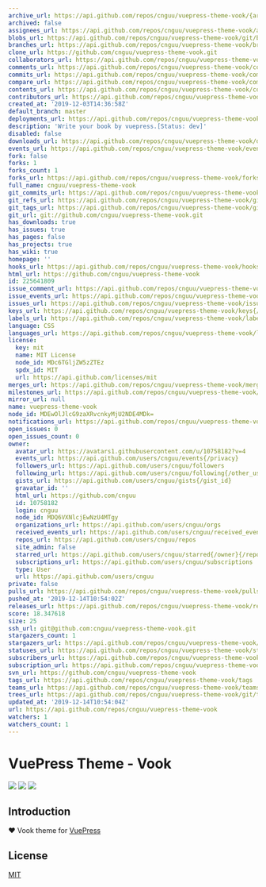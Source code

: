 ```yaml
---
archive_url: https://api.github.com/repos/cnguu/vuepress-theme-vook/{archive_format}{/ref}
archived: false
assignees_url: https://api.github.com/repos/cnguu/vuepress-theme-vook/assignees{/user}
blobs_url: https://api.github.com/repos/cnguu/vuepress-theme-vook/git/blobs{/sha}
branches_url: https://api.github.com/repos/cnguu/vuepress-theme-vook/branches{/branch}
clone_url: https://github.com/cnguu/vuepress-theme-vook.git
collaborators_url: https://api.github.com/repos/cnguu/vuepress-theme-vook/collaborators{/collaborator}
comments_url: https://api.github.com/repos/cnguu/vuepress-theme-vook/comments{/number}
commits_url: https://api.github.com/repos/cnguu/vuepress-theme-vook/commits{/sha}
compare_url: https://api.github.com/repos/cnguu/vuepress-theme-vook/compare/{base}...{head}
contents_url: https://api.github.com/repos/cnguu/vuepress-theme-vook/contents/{+path}
contributors_url: https://api.github.com/repos/cnguu/vuepress-theme-vook/contributors
created_at: '2019-12-03T14:36:58Z'
default_branch: master
deployments_url: https://api.github.com/repos/cnguu/vuepress-theme-vook/deployments
description: 'Write your book by vuepress.[Status: dev]'
disabled: false
downloads_url: https://api.github.com/repos/cnguu/vuepress-theme-vook/downloads
events_url: https://api.github.com/repos/cnguu/vuepress-theme-vook/events
fork: false
forks: 1
forks_count: 1
forks_url: https://api.github.com/repos/cnguu/vuepress-theme-vook/forks
full_name: cnguu/vuepress-theme-vook
git_commits_url: https://api.github.com/repos/cnguu/vuepress-theme-vook/git/commits{/sha}
git_refs_url: https://api.github.com/repos/cnguu/vuepress-theme-vook/git/refs{/sha}
git_tags_url: https://api.github.com/repos/cnguu/vuepress-theme-vook/git/tags{/sha}
git_url: git://github.com/cnguu/vuepress-theme-vook.git
has_downloads: true
has_issues: true
has_pages: false
has_projects: true
has_wiki: true
homepage: ''
hooks_url: https://api.github.com/repos/cnguu/vuepress-theme-vook/hooks
html_url: https://github.com/cnguu/vuepress-theme-vook
id: 225641809
issue_comment_url: https://api.github.com/repos/cnguu/vuepress-theme-vook/issues/comments{/number}
issue_events_url: https://api.github.com/repos/cnguu/vuepress-theme-vook/issues/events{/number}
issues_url: https://api.github.com/repos/cnguu/vuepress-theme-vook/issues{/number}
keys_url: https://api.github.com/repos/cnguu/vuepress-theme-vook/keys{/key_id}
labels_url: https://api.github.com/repos/cnguu/vuepress-theme-vook/labels{/name}
language: CSS
languages_url: https://api.github.com/repos/cnguu/vuepress-theme-vook/languages
license:
  key: mit
  name: MIT License
  node_id: MDc6TGljZW5zZTEz
  spdx_id: MIT
  url: https://api.github.com/licenses/mit
merges_url: https://api.github.com/repos/cnguu/vuepress-theme-vook/merges
milestones_url: https://api.github.com/repos/cnguu/vuepress-theme-vook/milestones{/number}
mirror_url: null
name: vuepress-theme-vook
node_id: MDEwOlJlcG9zaXRvcnkyMjU2NDE4MDk=
notifications_url: https://api.github.com/repos/cnguu/vuepress-theme-vook/notifications{?since,all,participating}
open_issues: 0
open_issues_count: 0
owner:
  avatar_url: https://avatars1.githubusercontent.com/u/10758182?v=4
  events_url: https://api.github.com/users/cnguu/events{/privacy}
  followers_url: https://api.github.com/users/cnguu/followers
  following_url: https://api.github.com/users/cnguu/following{/other_user}
  gists_url: https://api.github.com/users/cnguu/gists{/gist_id}
  gravatar_id: ''
  html_url: https://github.com/cnguu
  id: 10758182
  login: cnguu
  node_id: MDQ6VXNlcjEwNzU4MTgy
  organizations_url: https://api.github.com/users/cnguu/orgs
  received_events_url: https://api.github.com/users/cnguu/received_events
  repos_url: https://api.github.com/users/cnguu/repos
  site_admin: false
  starred_url: https://api.github.com/users/cnguu/starred{/owner}{/repo}
  subscriptions_url: https://api.github.com/users/cnguu/subscriptions
  type: User
  url: https://api.github.com/users/cnguu
private: false
pulls_url: https://api.github.com/repos/cnguu/vuepress-theme-vook/pulls{/number}
pushed_at: '2019-12-14T10:54:02Z'
releases_url: https://api.github.com/repos/cnguu/vuepress-theme-vook/releases{/id}
score: 18.347618
size: 25
ssh_url: git@github.com:cnguu/vuepress-theme-vook.git
stargazers_count: 1
stargazers_url: https://api.github.com/repos/cnguu/vuepress-theme-vook/stargazers
statuses_url: https://api.github.com/repos/cnguu/vuepress-theme-vook/statuses/{sha}
subscribers_url: https://api.github.com/repos/cnguu/vuepress-theme-vook/subscribers
subscription_url: https://api.github.com/repos/cnguu/vuepress-theme-vook/subscription
svn_url: https://github.com/cnguu/vuepress-theme-vook
tags_url: https://api.github.com/repos/cnguu/vuepress-theme-vook/tags
teams_url: https://api.github.com/repos/cnguu/vuepress-theme-vook/teams
trees_url: https://api.github.com/repos/cnguu/vuepress-theme-vook/git/trees{/sha}
updated_at: '2019-12-14T10:54:04Z'
url: https://api.github.com/repos/cnguu/vuepress-theme-vook
watchers: 1
watchers_count: 1
---
```

# VuePress Theme - Vook

![](https://img.shields.io/npm/dt/vuepress-theme-vook.svg)
![](https://img.shields.io/static/v1.svg?label=VuePress&message=1.2.0&color=informational)
![](https://img.shields.io/static/v1.svg?label=License&message=MIT&color=critical)

## Introduction

:heart: Vook theme for [VuePress](https://vuepress.vuejs.org)

## License

[MIT](https://cdn.jsdelivr.net/gh/cnguu/vuepress-theme-vook@master/LICENSE)
